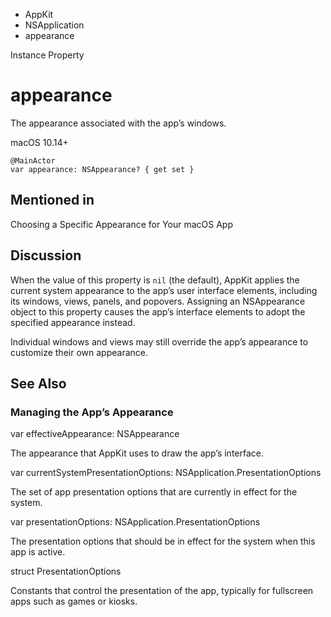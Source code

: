

- AppKit
- NSApplication
-  appearance 

Instance Property

# appearance

The appearance associated with the app’s windows.

macOS 10.14+

``` source
@MainActor
var appearance: NSAppearance? { get set }
```

## Mentioned in 

Choosing a Specific Appearance for Your macOS App

## Discussion

When the value of this property is `nil` (the default), AppKit applies the current system appearance to the app’s user interface elements, including its windows, views, panels, and popovers. Assigning an NSAppearance object to this property causes the app’s interface elements to adopt the specified appearance instead.

Individual windows and views may still override the app’s appearance to customize their own appearance.

## See Also

### Managing the App’s Appearance

var effectiveAppearance: NSAppearance

The appearance that AppKit uses to draw the app’s interface.

var currentSystemPresentationOptions: NSApplication.PresentationOptions

The set of app presentation options that are currently in effect for the system.

var presentationOptions: NSApplication.PresentationOptions

The presentation options that should be in effect for the system when this app is active.

struct PresentationOptions

Constants that control the presentation of the app, typically for fullscreen apps such as games or kiosks.

